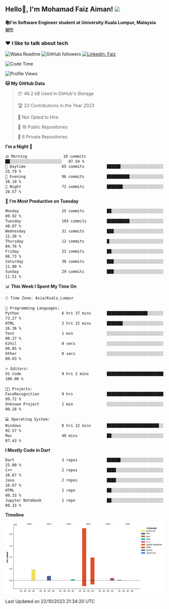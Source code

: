 <h2> Hello👋, I'm Mohamad Faiz Aiman! <img src="https://media.giphy.com/media/12oufCB0MyZ1Go/giphy.gif" width="50"></h2>

#### 📚I'm Software Engineer student at University Kuala Lumpur, Malaysia 🇲🇾
###  ❤️ I like to talk about tech 


![Waka Readme](https://github.com/anmol098/anmol098/workflows/Waka%20Readme/badge.svg)
![GitHub followers](https://img.shields.io/github/followers/faizaiman?label=Follow&style=social)
[![Linkedin: Faiz](https://img.shields.io/badge/-Faiz-blue?style=flat-square&logo=Linkedin&logoColor=white&link=https://www.linkedin.com/in/mohamad-faiz-aiman-623747192/)](https://www.linkedin.com/in/mohamad-faiz-aiman-623747192/)

<!--START_SECTION:waka-->
![Code Time](http://img.shields.io/badge/Code%20Time-157%20hrs%2038%20mins-blue)

![Profile Views](http://img.shields.io/badge/Profile%20Views-0-blue)

**🐱 My GitHub Data** 

> 📦 46.2 kB Used in GitHub's Storage 
 > 
> 🏆 23 Contributions in the Year 2023
 > 
> 🚫 Not Opted to Hire
 > 
> 📜 16 Public Repositories 
 > 
> 🔑 6 Private Repositories 
 > 
**I'm a Night 🦉** 

```text
🌞 Morning                19 commits          ██░░░░░░░░░░░░░░░░░░░░░░░   07.54 % 
🌆 Daytime                65 commits          ██████░░░░░░░░░░░░░░░░░░░   25.79 % 
🌃 Evening                96 commits          ██████████░░░░░░░░░░░░░░░   38.10 % 
🌙 Night                  72 commits          ███████░░░░░░░░░░░░░░░░░░   28.57 % 
```
📅 **I'm Most Productive on Tuesday** 

```text
Monday                   25 commits          ██░░░░░░░░░░░░░░░░░░░░░░░   09.92 % 
Tuesday                  103 commits         ██████████░░░░░░░░░░░░░░░   40.87 % 
Wednesday                31 commits          ███░░░░░░░░░░░░░░░░░░░░░░   12.30 % 
Thursday                 12 commits          █░░░░░░░░░░░░░░░░░░░░░░░░   04.76 % 
Friday                   22 commits          ██░░░░░░░░░░░░░░░░░░░░░░░   08.73 % 
Saturday                 30 commits          ███░░░░░░░░░░░░░░░░░░░░░░   11.90 % 
Sunday                   29 commits          ███░░░░░░░░░░░░░░░░░░░░░░   11.51 % 
```


📊 **This Week I Spent My Time On** 

```text
🕑︎ Time Zone: Asia/Kuala_Lumpur

💬 Programming Languages: 
Python                   6 hrs 37 mins       ██████████████████░░░░░░░   73.27 % 
HTML                     2 hrs 22 mins       ███████░░░░░░░░░░░░░░░░░░   26.36 % 
Text                     1 min               ░░░░░░░░░░░░░░░░░░░░░░░░░   00.27 % 
Ezhil                    0 secs              ░░░░░░░░░░░░░░░░░░░░░░░░░   00.05 % 
Other                    0 secs              ░░░░░░░░░░░░░░░░░░░░░░░░░   00.03 % 

🔥 Editors: 
VS Code                  9 hrs 2 mins        █████████████████████████   100.00 % 

🐱‍💻 Projects: 
FaceRecognition          9 hrs               █████████████████████████   99.72 % 
Unknown Project          1 min               ░░░░░░░░░░░░░░░░░░░░░░░░░   00.28 % 

💻 Operating System: 
Windows                  8 hrs 22 mins       ███████████████████████░░   92.57 % 
Mac                      40 mins             ██░░░░░░░░░░░░░░░░░░░░░░░   07.43 % 
```

**I Mostly Code in Dart** 

```text
Dart                     3 repos             ██████░░░░░░░░░░░░░░░░░░░   25.00 % 
C++                      2 repos             ████░░░░░░░░░░░░░░░░░░░░░   16.67 % 
Java                     2 repos             ████░░░░░░░░░░░░░░░░░░░░░   16.67 % 
HTML                     1 repo              ██░░░░░░░░░░░░░░░░░░░░░░░   08.33 % 
Jupyter Notebook         1 repo              ██░░░░░░░░░░░░░░░░░░░░░░░   08.33 % 
```



**Timeline**

![Lines of Code chart](https://raw.githubusercontent.com/faizaiman/faizaiman/main/assets/bar_graph.png)


 Last Updated on 22/10/2023 21:34:20 UTC
<!--END_SECTION:waka-->
